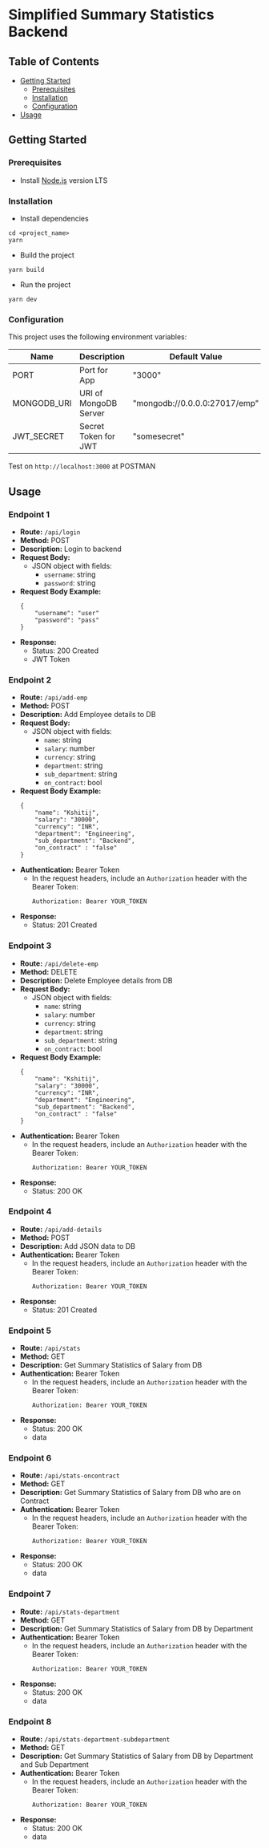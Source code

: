 # Simplified Summary Statistics Backend

## Table of Contents

-   [Getting Started](#getting-started)
    -   [Prerequisites](#prerequisites)
    -   [Installation](#installation)
    -   [Configuration](#configuration)
-   [Usage](#usage)

## Getting Started

### Prerequisites

-   Install [Node.js](https://nodejs.org/en/) version LTS

### Installation

-   Install dependencies

```
cd <project_name>
yarn
```

-   Build the project

```
yarn build
```

-   Run the project

```
yarn dev
```

### Configuration

This project uses the following environment variables:

| Name        | Description           | Default Value                 |
| ----------- | --------------------- | ----------------------------- |
| PORT        | Port for App          | "3000"                        |
| MONGODB_URI | URI of MongoDB Server | "mongodb://0.0.0.0:27017/emp" |
| JWT_SECRET  | Secret Token for JWT  | "somesecret"                  |

Test on `http://localhost:3000` at POSTMAN

## Usage

### Endpoint 1

-   **Route:** `/api/login`
-   **Method:** POST
-   **Description:** Login to backend
-   **Request Body:**
    -   JSON object with fields:
        -   `username`: string
        -   `password`: string
-   **Request Body Example:**
    ```
    {
        "username": "user"
        "password": "pass"
    }
    ```
-   **Response:**
    -   Status: 200 Created
    -   JWT Token

### Endpoint 2

-   **Route:** `/api/add-emp`
-   **Method:** POST
-   **Description:** Add Employee details to DB
-   **Request Body:**
    -   JSON object with fields:
        -   `name`: string
        -   `salary`: number
        -   `currency`: string
        -   `department`: string
        -   `sub_department`: string
        -   `on_contract`: bool
-   **Request Body Example:**
    ```
    {
        "name": "Kshitij",
        "salary": "30000",
        "currency": "INR",
        "department": "Engineering",
        "sub_department": "Backend",
        "on_contract" : "false"
    }
    ```
-   **Authentication:** Bearer Token
    -   In the request headers, include an `Authorization` header with the Bearer Token:
        ```
        Authorization: Bearer YOUR_TOKEN
        ```
-   **Response:**
    -   Status: 201 Created

### Endpoint 3

-   **Route:** `/api/delete-emp`
-   **Method:** DELETE
-   **Description:** Delete Employee details from DB
-   **Request Body:**
    -   JSON object with fields:
        -   `name`: string
        -   `salary`: number
        -   `currency`: string
        -   `department`: string
        -   `sub_department`: string
        -   `on_contract`: bool
-   **Request Body Example:**
    ```
    {
        "name": "Kshitij",
        "salary": "30000",
        "currency": "INR",
        "department": "Engineering",
        "sub_department": "Backend",
        "on_contract" : "false"
    }
    ```
-   **Authentication:** Bearer Token
    -   In the request headers, include an `Authorization` header with the Bearer Token:
        ```
        Authorization: Bearer YOUR_TOKEN
        ```
-   **Response:**
    -   Status: 200 OK

### Endpoint 4

-   **Route:** `/api/add-details`
-   **Method:** POST
-   **Description:** Add JSON data to DB
-   **Authentication:** Bearer Token
    -   In the request headers, include an `Authorization` header with the Bearer Token:
        ```
        Authorization: Bearer YOUR_TOKEN
        ```
-   **Response:**
    -   Status: 201 Created

### Endpoint 5

-   **Route:** `/api/stats`
-   **Method:** GET
-   **Description:** Get Summary Statistics of Salary from DB
-   **Authentication:** Bearer Token
    -   In the request headers, include an `Authorization` header with the Bearer Token:
        ```
        Authorization: Bearer YOUR_TOKEN
        ```
-   **Response:**
    -   Status: 200 OK
    -   data

### Endpoint 6

-   **Route:** `/api/stats-oncontract`
-   **Method:** GET
-   **Description:** Get Summary Statistics of Salary from DB who are on Contract
-   **Authentication:** Bearer Token
    -   In the request headers, include an `Authorization` header with the Bearer Token:
        ```
        Authorization: Bearer YOUR_TOKEN
        ```
-   **Response:**
    -   Status: 200 OK
    -   data

### Endpoint 7

-   **Route:** `/api/stats-department`
-   **Method:** GET
-   **Description:** Get Summary Statistics of Salary from DB by Department
-   **Authentication:** Bearer Token
    -   In the request headers, include an `Authorization` header with the Bearer Token:
        ```
        Authorization: Bearer YOUR_TOKEN
        ```
-   **Response:**
    -   Status: 200 OK
    -   data

### Endpoint 8

-   **Route:** `/api/stats-department-subdepartment`
-   **Method:** GET
-   **Description:** Get Summary Statistics of Salary from DB by Department and Sub Department
-   **Authentication:** Bearer Token
    -   In the request headers, include an `Authorization` header with the Bearer Token:
        ```
        Authorization: Bearer YOUR_TOKEN
        ```
-   **Response:**
    -   Status: 200 OK
    -   data
